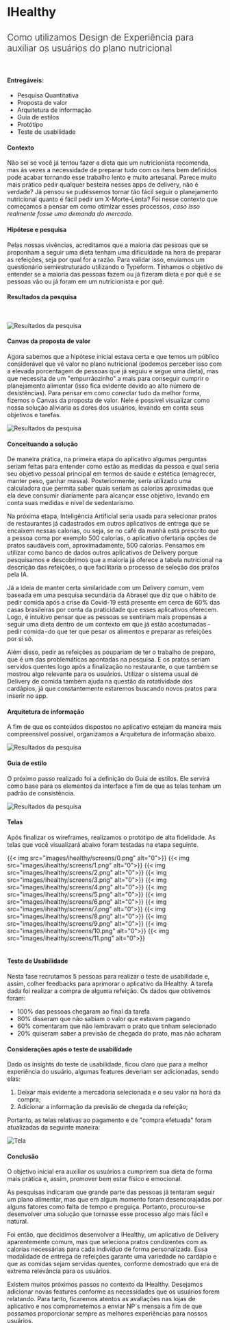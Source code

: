 # IHealthy

<h2 style="font-weight: 300;">
Como utilizamos Design de Experiência para auxiliar os usuários do plano nutricional
</h2>

<br>

#### Entregáveis:
- Pesquisa Quantitativa
- Proposta de valor
- Arquitetura de informação
- Guia de estilos
- Protótipo
- Teste de usabilidade

#### Contexto
Não sei se você já tentou fazer a dieta que um nutricionista recomenda, mas às vezes a necessidade de preparar tudo com os itens bem definidos pode acabar tornando esse trabalho lento e muito artesanal. Parece muito mais prático pedir qualquer besteira nesses apps de delivery, não é verdade? Já pensou se pudéssemos tornar tão fácil seguir o planejamento nutricional quanto é fácil pedir um X-Morte-Lenta? Foi nesse contexto que começamos a pensar em como otimizar esses processos, *caso isso realmente fosse uma demanda do mercado*.

#### Hipótese e pesquisa
Pelas nossas vivências, acreditamos que a maioria das pessoas que se proponham a seguir uma dieta tenham uma dificuldade na hora de preparar as refeições, seja por qual for a razão. Para validar isso, enviamos um questionário semiestruturado utilizando o Typeform. Tínhamos o objetivo de entender se a maioria das pessoas fazem ou já fizeram dieta e por quê e se pessoas vão ou já foram em um nutricionista e por quê.

#### Resultados da pesquisa
<br>

![Resultados da pesquisa](img/ihealthy/resultados.png)

#### Canvas da proposta de valor
Agora sabemos que a hipótese inicial estava certa e que temos um público considerável que vê valor no plano nutricional (podemos perceber isso com a elevada porcentagem de pessoas que já seguiu e segue uma dieta), mas que necessita de um "empurrãozinho" a mais para conseguir cumprir o planejamento alimentar (isso fica evidente devido ao alto número de desistências). Para pensar em como conectar tudo da melhor forma, fizemos o Canvas da proposta de valor. Nele é possível visualizar como nossa solução aliviaria as dores dos usuários, levando em conta seus objetivos e tarefas.

![Resultados da pesquisa](img/ihealthy/proposta-valor.png)

#### Conceituando a solução
De maneira prática, na primeira etapa do aplicativo algumas perguntas seriam feitas para entender como estão as medidas da pessoa e qual seria seu objetivo pessoal principal em termos de saúde e estética (emagrecer, manter peso, ganhar massa). Posteriormente, seria utilizado uma calculadora que permita saber quais seriam as calorias aproximadas que ela deve consumir diariamente para alcançar esse objetivo, levando em conta suas medidas e nível de sedentarismo.

Na próxima etapa, Inteligência Artificial seria usada para selecionar pratos de restaurantes já cadastrados em outros aplicativos de entrega que se encaixem nessas calorias, ou seja, se no café da manhã está prescrito que a pessoa coma por exemplo 500 calorias, o aplicativo ofertaria opções de pratos saudáveis com, aproximadamente, 500 calorias. Pensamos em utilizar como banco de dados outros aplicativos de Delivery porque pesquisamos e descobrimos que a maioria já oferece a tabela nutricional na descrição das refeições, o que facilitaria o processo de seleção dos pratos pela IA. 

Já a ideia de manter certa similaridade com um Delivery comum, vem baseada em uma pesquisa secundária da Abrasel que diz que o hábito de pedir comida após a crise da Covid-19 está presente em cerca de 60% das casas brasileiras por conta da praticidade que esses aplicativos oferecem.
Logo, é intuitivo pensar que as pessoas se sentiriam mais propensas a seguir uma dieta dentro de um contexto em que já estão acostumadas -pedir comida - do que ter que pesar os alimentos e preparar as refeições por si só.

Além disso, pedir as refeições as poupariam de ter o trabalho de preparo, que é um das problemáticas apontadas na pesquisa. E os pratos seriam servidos quentes logo após a finalização no restaurante, o que também se mostrou algo relevante para os usuários.
Utilizar o sistema usual de Delivery de comida também ajuda na questão da rotatividade dos cardápios, já que constantemente estaremos buscando novos pratos para inserir no app.

#### Arquitetura de informação
A fim de que os conteúdos dispostos no aplicativo estejam da maneira mais compreensível possível, organizamos a Arquitetura de informação abaixo.

![Resultados da pesquisa](img/ihealthy/arquitetura.png)

#### Guia de estilo
O próximo passo realizado foi a definição do Guia de estilos. Ele servirá como base para os elementos da interface a fim de que as telas tenham um padrão de consistência.

![Resultados da pesquisa](img/ihealthy/guia.png)

#### Telas
Após finalizar os wireframes, realizamos o protótipo de alta fidelidade. As telas que você visualizará abaixo foram testadas na etapa seguinte.

<style>
.img-flex {
    display: flex;
    flex-wrap: wrap;
    justify-content: center;
    gap: 8px;
}
</style>
<div class="img-flex">
{{< img src="images/ihealthy/screens/0.png" alt="0">}}
{{< img src="images/ihealthy/screens/1.png" alt="0">}}
{{< img src="images/ihealthy/screens/2.png" alt="0">}}
{{< img src="images/ihealthy/screens/3.png" alt="0">}}
{{< img src="images/ihealthy/screens/4.png" alt="0">}}
{{< img src="images/ihealthy/screens/5.png" alt="0">}}
{{< img src="images/ihealthy/screens/6.png" alt="0">}}
{{< img src="images/ihealthy/screens/7.png" alt="0">}}
{{< img src="images/ihealthy/screens/8.png" alt="0">}}
{{< img src="images/ihealthy/screens/9.png" alt="0">}}
{{< img src="images/ihealthy/screens/10.png" alt="0">}}
{{< img src="images/ihealthy/screens/11.png" alt="0">}}
</div>
<br>

#### Teste de Usabilidade
Nesta fase recrutamos 5 pessoas para realizar o teste de usabilidade e, assim, colher feedbacks para aprimorar o aplicativo da IHealthy.
A tarefa dada foi realizar a compra de alguma refeição. Os dados que obtivemos foram:
* 100% das pessoas chegaram ao final da tarefa
* 80% disseram que não sabiam o valor que estavam pagando
* 60% comentaram que não lembravam o prato que tinham selecionado
* 20% quiseram saber a previsão de chegada do prato, mas não acharam

#### Considerações após o teste de usabilidade
Dado os insights do teste de usabilidade, ficou claro que para a melhor experiência do usuário, algumas features deveriam ser adicionadas, sendo elas: 
1. Deixar mais evidente a mercadoria selecionada e o seu valor na hora da compra;
2. Adicionar a informação da previsão de chegada da refeição; 

Portanto, as telas relativas ao pagamento e de "compra efetuada" foram atualizadas da seguinte maneira:

![Tela](img/ihealthy/screens/pos-teste.png)

#### Conclusão
O objetivo inicial era auxiliar os usuários a cumprirem sua dieta de forma mais prática e, assim, promover bem estar físico e emocional.

As pesquisas indicaram que grande parte das pessoas já tentaram seguir um plano alimentar, mas que em algum momento foram desencorajadas por alguns fatores como falta de tempo e preguiça. Portanto, procurou-se desenvolver uma solução que tornasse esse processo algo mais fácil e natural. 

Foi então, que decidimos desenvolver a IHealthy, um aplicativo de Delivery aparentemente comum, mas que seleciona pratos condizentes com as calorias necessárias para cada indivíduo de forma personalizada. Essa modalidade de entrega de refeições garante uma variedade no cardápio e que as comidas sejam servidas quentes, conforme demostrado que era de extrema relevância para os usuários. 

Existem muitos próximos passos no contexto da IHealthy. Desejamos adicionar novas features conforme as necessidades que os usuários forem relatando. Para tanto, ficaremos atentos as avaliações nas lojas de aplicativo e nos comprometemos a enviar NP´s mensais a fim de que possamos proporcionar sempre as melhores experiências para nossos usuários.